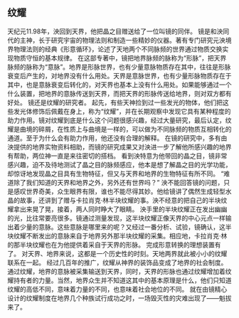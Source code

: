 ## 纹耀

   天纪元11.98年，泱回到天界，他把晶之目赠送给了一位叫镜的同伴。
   镜是和泱同代的主神，长于研究宇宙的物理法则和制造一些精妙的仪器。著有专门研究元泱境界物理法则的经典《形意循环》，论述了天地两个不同脉频的世界通过物质交换实现物质守恒的基本规律。
   在这部专著中，镜把地界脉频的脉称为“形脉”，把天界脉频的脉称为“意脉”。地界是形脉世界，也有少量意脉物质存在其中，往往是形脉衰变后产生的，对地界没有什么用处。天界是意脉世界，也有少量形脉物质存在于其中，也是意脉衰变后转化的，对天界也基本上没有什么用处。如果能够通过一个什么装置，把地界的意脉传送到天界，而把天界的形脉传送给地界，则对双方都有好处。
   镜还是纹耀的研究者。
   起先，有些天神捡到过一些发光的物体，他们把这些发光体修饰后佩戴在身上，称为“纹耀”，并在长期观察中发现它具有某种程度的助力作用。镜对纹耀到底是什么这个问题很感兴趣，经过大量研究，最后认定，纹耀是曲境的碎屑，在性质上与曲境是一样的，可以做为不同脉频的物质互相转化的通道。至于为什么会有助力作用，他还没有合理的解释。
   在镜的研究中，多有由泱提供的地界实物资料相助，而镜的研究成果又对泱进一步了解他所感兴趣的地界有帮助，两位神一直是来往密切的搭档。
   看到泱特意为他带回的晶之目，镜非常感兴趣，迫不及待地测试了晶之目的脉频感应，他本是想了解晶之目的光学功能，却惊讶地发现晶之目具有生物特征，但又与天界和地界的生物特征有所不同。
   “难道除了我们知道的天界和地界之外，另外还有世界吗？”
   泱不能回答镜的问题，只是感叹世界奇美，众生眼界有限，谁也不能尽得其妙。他给镜讲了偶然生成轻型水晶的故事，还讲到了赠与卡拉肖克·林半块纹耀的事。泱不经意的把自己的半块纹耀拿出来晃了晃，接着，两人同时睁大了眼睛。
   泱手里的半块纹耀正在发出幽幽的光，比往常要亮很多。镜通过测量发现，这半块纹耀正像天界的中心元点一样输出着少量的意脉。这些意脉是哪里来的呢？又经过一番分析、试验，镜确认，这半块纹耀不断发出的意脉来自于地界另外那半块纹耀的采集。相应地，卡拉肖克·林的那半块纹耀也在为他提供着采自于天界的形脉。
   完成形意转换的理想装置有了。
   对天界、地界来说，这都是一个历史性的时刻。天地两界就此被小小的纹耀联系在一起。
   经过几百年的推广，纹耀从神界的装饰品变成了地界的社会制度。通过纹耀，地界的意脉被采集输送到天界，同时，天界的形脉也通过纹耀增加着纹耀持有者的力量。当然，地界众生并不知道这其中的基本原理是什么，他们只知道纹耀的高低不同，意味着力量的不同，也意味着社会地位的不同。
   就在由镜精心设计的纹耀制度在地界几个种族试行成功之时，一场毁灭性的灾难出现了——魁拔来了。
